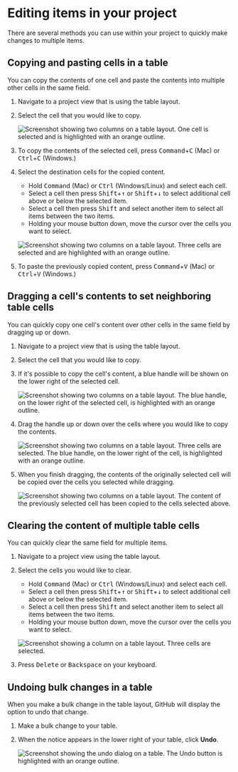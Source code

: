 # Editing items in your project

There are several methods you can use within your project to quickly make changes to multiple items.

## Copying and pasting cells in a table

You can copy the contents of one cell and paste the contents into multiple other cells in the same field.

1. Navigate to a project view that is using the table layout.
1. Select the cell that you would like to copy.

   ![Screenshot showing two columns on a table layout. One cell is selected and is highlighted with an orange outline.](/assets/images/help/projects-v2/bulk-select-a-cell.png)

1. To copy the contents of the selected cell, press <kbd>Command</kbd>+<kbd>C</kbd> (Mac) or <kbd>Ctrl</kbd>+<kbd>C</kbd> (Windows.)
1. Select the destination cells for the copied content.

    - Hold <kbd>Command</kbd> (Mac) or <kbd>Ctrl</kbd> (Windows/Linux) and select each cell.
    - Select a cell then press <kbd>Shift</kbd>+<kbd>↑</kbd> or <kbd>Shift</kbd>+<kbd>↓</kbd> to select additional cell above or below the selected item.
    - Select a cell then press <kbd>Shift</kbd> and select another item to select all items between the two items.
    - Holding your mouse button down, move the cursor over the cells you want to select.

   ![Screenshot showing two columns on a table layout. Three cells are selected and are highlighted with an orange outline.](/assets/images/help/projects-v2/bulk-select-cells.png)

1. To paste the previously copied content, press <kbd>Command</kbd>+<kbd>V</kbd> (Mac) or <kbd>Ctrl</kbd>+<kbd>V</kbd> (Windows.)

## Dragging a cell's contents to set neighboring table cells

You can quickly copy one cell's content over other cells in the same field by dragging up or down.

1. Navigate to a project view that is using the table layout.
1. Select the cell that you would like to copy.
1. If it's possible to copy the cell's content, a blue handle will be shown on the lower right of the selected cell.

   ![Screenshot showing two columns on a table layout. The blue handle, on the lower right of the selected cell, is highlighted with an orange outline.](/assets/images/help/projects-v2/bulk-cell-handle.png)

1. Drag the handle up or down over the cells where you would like to copy the contents.

   ![Screenshot showing two columns on a table layout. Three cells are selected. The blue handle, on the lower right of the cell, is highlighted with an orange outline.](/assets/images/help/projects-v2/bulk-cell-drag.png)

1. When you finish dragging, the contents of the originally selected cell will be copied over the cells you selected while dragging.

   ![Screenshot showing two columns on a table layout. The content of the previously selected cell has been copied to the cells selected above.](/assets/images/help/projects-v2/bulk-cell-finished.png)

## Clearing the content of multiple table cells

You can quickly clear the same field for multiple items.

1. Navigate to a project view using the table layout.
1. Select the cells you would like to clear.

    - Hold <kbd>Command</kbd> (Mac) or <kbd>Ctrl</kbd> (Windows/Linux) and select each cell.
    - Select a cell then press <kbd>Shift</kbd>+<kbd>↑</kbd> or <kbd>Shift</kbd>+<kbd>↓</kbd> to select additional cell above or below the selected item.
    - Select a cell then press <kbd>Shift</kbd> and select another item to select all items between the two items.
    - Holding your mouse button down, move the cursor over the cells you want to select.

   ![Screenshot showing a column on a table layout. Three cells are selected.](/assets/images/help/projects-v2/select-multiple-cells.png)
  
1. Press <kbd>Delete</kbd> or <kbd>Backspace</kbd> on your keyboard.

## Undoing bulk changes in a table

When you make a bulk change in the table layout, GitHub will display the option to undo that change.

1. Make a bulk change to your table.
1. When the notice appears in the lower right of your table, click **Undo**.

   ![Screenshot showing the undo dialog on a table. The Undo button is highlighted with an orange outline.](/assets/images/help/projects-v2/undo-bulk-change.png)
